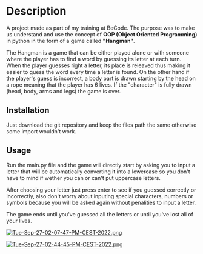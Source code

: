 # **Description**
A project made as part of my training at BeCode. The purpose was to make us understand and use the concept of **OOP (Object Oriented Programming)** in python in the form of a game called **"Hangman"**.

The Hangman is a game that can be either played alone or with someone where the player has to find a word by guessing its letter at each turn. When the player guesses right a letter, its place is releaved thus making it easier to guess the word every time a letter is found. On the other hand if the player's guess is incorrect, a body part is drawn starting by the head on a rope meaning that the player has 6 lives. If the "character" is fully drawn (head, body, arms and legs) the game is over.

## Installation
Just download the git repository and keep the files path the same otherwise some import wouldn't work.

## Usage
Run the main.py file and the game will directly start by asking you to input a letter that will be automatically converting it into a lowercase so you don't have to mind if wether you can or can't put uppercase letters.

After choosing your letter just press enter to see if you guessed correctly or incorrectly, also don't worry about inputing special characters, numbers or symbols because you will be asked again without penalities to input a letter.

The game ends until you've guessed all the letters or until you've lost all of your lives.

[![Tue-Sep-27-02-07-47-PM-CEST-2022.png](https://i.postimg.cc/PJMNjVYD/Tue-Sep-27-02-07-47-PM-CEST-2022.png)](https://postimg.cc/gLnGyDMc)

[![Tue-Sep-27-02-44-45-PM-CEST-2022.png](https://i.postimg.cc/yxmGVt17/Tue-Sep-27-02-44-45-PM-CEST-2022.png)](https://postimg.cc/9wfbbxwk)


